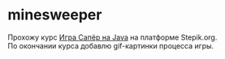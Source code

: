 # minesweeper
<p>Прохожу курс <a href="https://stepik.org/course/52329">Игра Сапёр на Java</a> на платформе Stepik.org.<br>
По окончании курса добавлю gif-картинки процесса игры.</p>